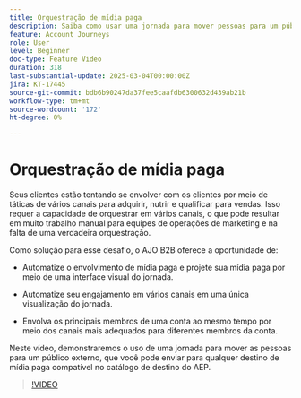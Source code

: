 ```yaml
---
title: Orquestração de mídia paga
description: Saiba como usar uma jornada para mover pessoas para um público-alvo externo, que você pode enviar para qualquer destino de mídia paga compatível no catálogo de destino do AEP.
feature: Account Journeys
role: User
level: Beginner
doc-type: Feature Video
duration: 318
last-substantial-update: 2025-03-04T00:00:00Z
jira: KT-17445
source-git-commit: bdb6b90247da37fee5caafdb6300632d439ab21b
workflow-type: tm+mt
source-wordcount: '172'
ht-degree: 0%

---
```



# Orquestração de mídia paga

Seus clientes estão tentando se envolver com os clientes por meio de táticas de vários canais para adquirir, nutrir e qualificar para vendas. Isso requer a capacidade de orquestrar em vários canais, o que pode resultar em muito trabalho manual para equipes de operações de marketing e na falta de uma verdadeira orquestração.

Como solução para esse desafio, o AJO B2B oferece a oportunidade de:

* Automatize o envolvimento de mídia paga e projete sua mídia paga por meio de uma interface visual do jornada.

* Automatize seu engajamento em vários canais em uma única visualização do jornada.

* Envolva os principais membros de uma conta ao mesmo tempo por meio dos canais mais adequados para diferentes membros da conta.

Neste vídeo, demonstraremos o uso de uma jornada para mover as pessoas para um público externo, que você pode enviar para qualquer destino de mídia paga compatível no catálogo de destino do AEP.

>[!VIDEO](https://video.tv.adobe.com/v/3448649/?learn=on&enablevpops)
